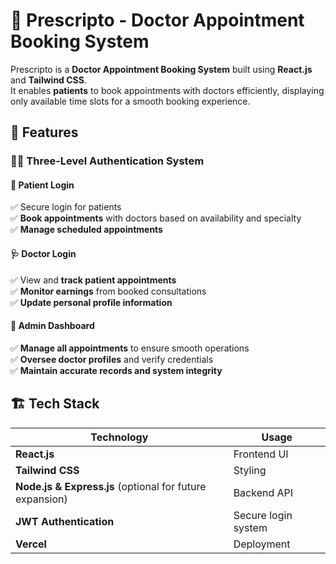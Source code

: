 # 🏥 Prescripto - Doctor Appointment Booking System  

Prescripto is a **Doctor Appointment Booking System** built using **React.js** and **Tailwind CSS**.  
It enables **patients** to book appointments with doctors efficiently, displaying only available time slots for a smooth booking experience.  


## 🚀 Features  

### 👩‍⚕️ Three-Level Authentication System  

#### 🏥 Patient Login  
✅ Secure login for patients  
✅ **Book appointments** with doctors based on availability and specialty  
✅ **Manage scheduled appointments**  

#### 🩺 Doctor Login  
✅ View and **track patient appointments**  
✅ **Monitor earnings** from booked consultations  
✅ **Update personal profile information**  

#### 🔧 Admin Dashboard  
✅ **Manage all appointments** to ensure smooth operations  
✅ **Oversee doctor profiles** and verify credentials  
✅ **Maintain accurate records and system integrity**  


## 🏗️ Tech Stack  

| **Technology** | **Usage** |
|--------------|------------|
| **React.js** | Frontend UI |
| **Tailwind CSS** | Styling |
| **Node.js & Express.js** (optional for future expansion) | Backend API |
| **JWT Authentication** | Secure login system |
| **Vercel** | Deployment |



